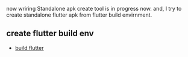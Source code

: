 now wriring
Standalone apk create tool is in progress now.
and, I try to create standalone flutter apk from flutter build envirnment.


## create flutter build env
  * [build flutter](build_flutter/README.md)

## 
